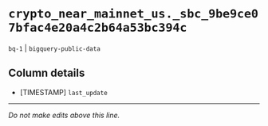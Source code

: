 # `crypto_near_mainnet_us._sbc_9be9ce07bfac4e20a4c2b64a53bc394c`
`bq-1` | `bigquery-public-data`

## Column details
* [TIMESTAMP] `last_update`

-------------------------------------------------------------------------------
*Do not make edits above this line.*
